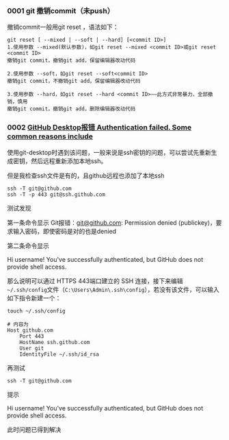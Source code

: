 ### 0001 git 撤销commit（未push）

撤销commit一般用git reset ，语法如下：

```shell
git reset [ --mixed | --soft | --hard] [<commit ID>]
1.使用参数 --mixed(默认参数)，如git reset --mixed <commit ID>或git reset <commit ID>
撤销git commit，撤销git add，保留编辑器改动代码

2.使用参数 --soft，如git reset --soft<commit ID>
撤销git commit，不撤销git add，保留编辑器改动代码

3.使用参数 --hard，如git reset --hard <commit ID>——此方式非常暴力，全部撤销，慎用
撤销git commit，撤销git add，删除编辑器改动代码
```

### 0002 [GitHub Desktop报错 Authentication failed. Some common reasons include ](https://www.cnblogs.com/youzi-xuchongyou/p/15093336.html)

使用git-desktop时遇到该问题，一般来说是ssh密钥的问题，可以尝试先重新生成密钥，然后远程重新添加本地ssh。

但是我检查ssh文件是有的，且github远程也添加了本地ssh

```shell
ssh -T git@github.com
ssh -T -p 443 git@ssh.github.com
```

测试发现

第一条命令显示 Git报错：git@github.com: Permission denied (publickey)，要求输入密码，即使密码是对的也是denied

第二条命令显示

Hi username! You've successfully authenticated, but GitHub does not provide shell access.

那么说明可以通过 HTTPS 443端口建立的 SSH 连接，接下来编辑`~/.ssh/config`文件（`C:\Users\Admin\.ssh\config`），若没有该文件，可以输入如下指令新建一个：

```shell
touch ~/.ssh/config 

# 内容为
Host github.com
    Port 443
    HostName ssh.github.com
    User git
    IdentityFile ~/.ssh/id_rsa
```

再测试

```shell
ssh -T git@github.com
```

提示

Hi username! You've successfully authenticated, but GitHub does not provide shell access.

此时问题已得到解决
